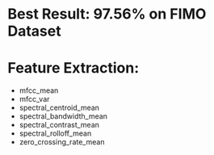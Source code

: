# Best Result: 97.56% on FIMO Dataset
# Feature Extraction:
- mfcc_mean 
- mfcc_var
- spectral_centroid_mean
- spectral_bandwidth_mean
- spectral_contrast_mean
- spectral_rolloff_mean
- zero_crossing_rate_mean
